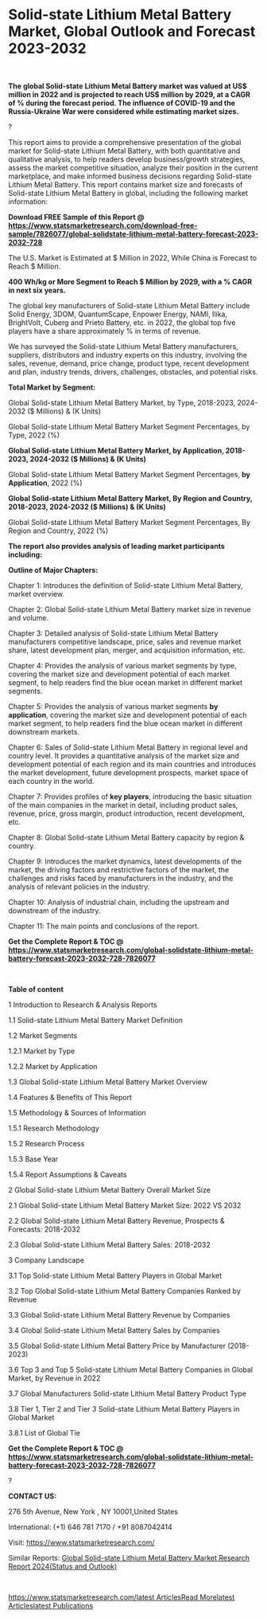<h1>Solid-state Lithium Metal Battery Market, Global Outlook and Forecast 2023-2032</h1><br/><p><strong>The global Solid-state Lithium Metal Battery market was valued at US$ million in 2022 and is projected to reach US$ million by 2029, at a <strong>CAGR</strong> of % during the forecast period. The influence of COVID-19 and the Russia-Ukraine War were considered while estimating market sizes.</strong></p>
 
 
 
 <p>? </p>
 
 
 
 <p>This report aims to provide a comprehensive presentation of the global market for Solid-state Lithium Metal Battery, with both quantitative and qualitative analysis, to help readers develop business/growth strategies, assess the market competitive situation, analyze their position in the current marketplace, and make informed business decisions regarding Solid-state Lithium Metal Battery. This report contains market size and forecasts of Solid-state Lithium Metal Battery in global, including the following market information:</p>
 
 
 
 <p><strong>Download FREE Sample of this Report @ <a href="https://www.statsmarketresearch.com/download-free-sample/7826077/global-solidstate-lithium-metal-battery-forecast-2023-2032-728">https://www.statsmarketresearch.com/download-free-sample/7826077/global-solidstate-lithium-metal-battery-forecast-2023-2032-728</a></strong></p>
 
 
 
 <p>The U.S. Market is Estimated at $ Million in 2022, While China is Forecast to Reach $ Million.</p>
 
 
 
 <p><strong>400 Wh/kg or More Segment to Reach $ Million by 2029, with a % <strong>CAGR</strong> in next six years.</strong></p>
 
 
 
 <p>The global key manufacturers of Solid-state Lithium Metal Battery include Solid Energy, 3DOM, QuantumScape, Enpower Energy, NAMI, Ilika, BrightVolt, Cuberg and Prieto Battery, etc. in 2022, the global top five players have a share approximately % in terms of revenue.</p>
 
 
 
 <p>We has surveyed the Solid-state Lithium Metal Battery manufacturers, suppliers, distributors and industry experts on this industry, involving the sales, revenue, demand, price change, product type, recent development and plan, industry trends, drivers, challenges, obstacles, and potential risks.</p>
 
 
 
 <p><strong>Total Market by Segment:</strong></p>
 
 
 
 <p>Global Solid-state Lithium Metal Battery Market, by Type, 2018-2023, 2024-2032 ($ Millions) & (K Units)</p>
 
 
 
 <p>Global Solid-state Lithium Metal Battery Market Segment Percentages, by Type, 2022 (%)</p>
 
 
 
 <p><strong>Global Solid-state Lithium Metal Battery Market, <strong>by Application</strong>, 2018-2023, 2024-2032 ($ Millions) & (K Units)</strong></p>
 
 
 
 <p>Global Solid-state Lithium Metal Battery Market Segment Percentages, <strong>by Application</strong>, 2022 (%)</p>
 
 
 
 <p><strong>Global Solid-state Lithium Metal Battery Market, By Region and Country, 2018-2023, 2024-2032 ($ Millions) & (K Units)</strong></p>
 
 
 
 <p>Global Solid-state Lithium Metal Battery Market Segment Percentages, By Region and Country, 2022 (%)</p>
 
 
 
 <p><strong>The report also provides analysis of leading market participants including:</strong></p>
 
 
 
 <p><strong>Outline of Major Chapters:</strong></p>
 
 
 
 <p>Chapter 1: Introduces the definition of Solid-state Lithium Metal Battery, market overview.</p>
 
 
 
 <p>Chapter 2: Global Solid-state Lithium Metal Battery market size in revenue and volume.</p>
 
 
 
 <p>Chapter 3: Detailed analysis of Solid-state Lithium Metal Battery manufacturers competitive landscape, price, sales and revenue market share, latest development plan, merger, and acquisition information, etc.</p>
 
 
 
 <p>Chapter 4: Provides the analysis of various market segments by type, covering the market size and development potential of each market segment, to help readers find the blue ocean market in different market segments.</p>
 
 
 
 <p>Chapter 5: Provides the analysis of various market segments <strong>by application</strong>, covering the market size and development potential of each market segment, to help readers find the blue ocean market in different downstream markets.</p>
 
 
 
 <p>Chapter 6: Sales of Solid-state Lithium Metal Battery in regional level and country level. It provides a quantitative analysis of the market size and development potential of each region and its main countries and introduces the market development, future development prospects, market space of each country in the world.</p>
 
 
 
 <p>Chapter 7: Provides profiles of <strong>key players</strong>, introducing the basic situation of the main companies in the market in detail, including product sales, revenue, price, gross margin, product introduction, recent development, etc.</p>
 
 
 
 <p>Chapter 8: Global Solid-state Lithium Metal Battery capacity by region & country.</p>
 
 
 
 <p>Chapter 9: Introduces the market dynamics, latest developments of the market, the driving factors and restrictive factors of the market, the challenges and risks faced by manufacturers in the industry, and the analysis of relevant policies in the industry.</p>
 
 
 
 <p>Chapter 10: Analysis of industrial chain, including the upstream and downstream of the industry.</p>
 
 
 
 <p>Chapter 11: The main points and conclusions of the report.</p>
 
 
 
 <div><b>Get the Complete Report & TOC @ <a href="https://www.statsmarketresearch.com/global-solidstate-lithium-metal-battery-forecast-2023-2032-728-7826077">https://www.statsmarketresearch.com/global-solidstate-lithium-metal-battery-forecast-2023-2032-728-7826077</a></b></div>
 
 
 
 <p><br />
 
 <b>Table of content</b></p>
 
 
 
 <p>1 Introduction to Research & Analysis Reports<br />
 
 1.1 Solid-state Lithium Metal Battery Market Definition<br />
 
 1.2 Market Segments<br />
 
 1.2.1 Market by Type<br />
 
 1.2.2 Market by Application<br />
 
 1.3 Global Solid-state Lithium Metal Battery Market Overview<br />
 
 1.4 Features & Benefits of This Report<br />
 
 1.5 Methodology & Sources of Information<br />
 
 1.5.1 Research Methodology<br />
 
 1.5.2 Research Process<br />
 
 1.5.3 Base Year<br />
 
 1.5.4 Report Assumptions & Caveats<br />
 
 2 Global Solid-state Lithium Metal Battery Overall Market Size<br />
 
 2.1 Global Solid-state Lithium Metal Battery Market Size: 2022 VS 2032<br />
 
 2.2 Global Solid-state Lithium Metal Battery Revenue, Prospects & Forecasts: 2018-2032<br />
 
 2.3 Global Solid-state Lithium Metal Battery Sales: 2018-2032<br />
 
 3 Company Landscape<br />
 
 3.1 Top Solid-state Lithium Metal Battery Players in Global Market<br />
 
 3.2 Top Global Solid-state Lithium Metal Battery Companies Ranked by Revenue<br />
 
 3.3 Global Solid-state Lithium Metal Battery Revenue by Companies<br />
 
 3.4 Global Solid-state Lithium Metal Battery Sales by Companies<br />
 
 3.5 Global Solid-state Lithium Metal Battery Price by Manufacturer (2018-2023)<br />
 
 3.6 Top 3 and Top 5 Solid-state Lithium Metal Battery Companies in Global Market, by Revenue in 2022<br />
 
 3.7 Global Manufacturers Solid-state Lithium Metal Battery Product Type<br />
 
 3.8 Tier 1, Tier 2 and Tier 3 Solid-state Lithium Metal Battery Players in Global Market<br />
 
 3.8.1 List of Global Tie</p>
 
 
 
 <div><b>Get the Complete Report & TOC @ <a href="https://www.statsmarketresearch.com/global-solidstate-lithium-metal-battery-forecast-2023-2032-728-7826077">https://www.statsmarketresearch.com/global-solidstate-lithium-metal-battery-forecast-2023-2032-728-7826077</a></b></div>
 
 
 
 <p>? </p>
 
 
 
 <p><b>CONTACT US:</b><br />
 
 276 5th Avenue, New York , NY 10001,United States<br />
 
 International: (+1) 646 781 7170 / +91 8087042414<br />
 
 Visit: <a href="https://www.statsmarketresearch.com/">https://www.statsmarketresearch.com/</a><br />
 
 Similar Reports: <a href="https://www.statsmarketresearch.com/global-solidstate-lithium-metal-battery-forecast-2023-2032-728-7826077">Global Solid-state Lithium Metal Battery Market Research Report 2024(Status and Outlook)</a><br />
 
 <br />
 
 <a href="https://gyeongbokgung.com">https://www.statsmarketresearch.com/</a><a href="https://hallyeomaritime.com">latest Articles</a><a href="https://jingwansa.com">Read More</a><a href="https://nguoiviet.jp/">latest Articles</a><a href="https://www.intelmarketresearch.com/">latest Publications</a></p>